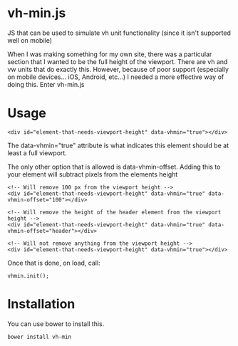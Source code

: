 vh-min.js
=========

JS that can be used to simulate vh unit functionality (since it isn't supported well on mobile)

When I was making something for my own site, there was a particular section that I wanted to be the full height of the viewport. There are vh and vw units that do exactly this. However, because of poor support (especially on mobile devices... iOS, Android, etc...) I needed a more effective way of doing this. Enter vh-min.js

Usage
=====

    <div id="element-that-needs-viewport-height" data-vhmin="true"></div>

The data-vhmin="true" attribute is what indicates this element should be at least a full viewport.

The only other option that is allowed is data-vhmin-offset. Adding this to your element will subtract pixels from the elements height

    <!-- Will remove 100 px from the viewport height -->
    <div id="element-that-needs-viewport-height" data-vhmin="true" data-vhmin-offset="100"></div>
    
    <!-- Will remove the height of the header element from the viewport height -->
    <div id="element-that-needs-viewport-height" data-vhmin="true" data-vhmin-offset="header"></div>
    
    <!-- Will not remove anything from the viewport height -->
    <div id="element-that-needs-viewport-height" data-vhmin="true"></div>

Once that is done, on load, call:

    vhmin.init();

Installation
============

You can use bower to install this.

    bower install vh-min
